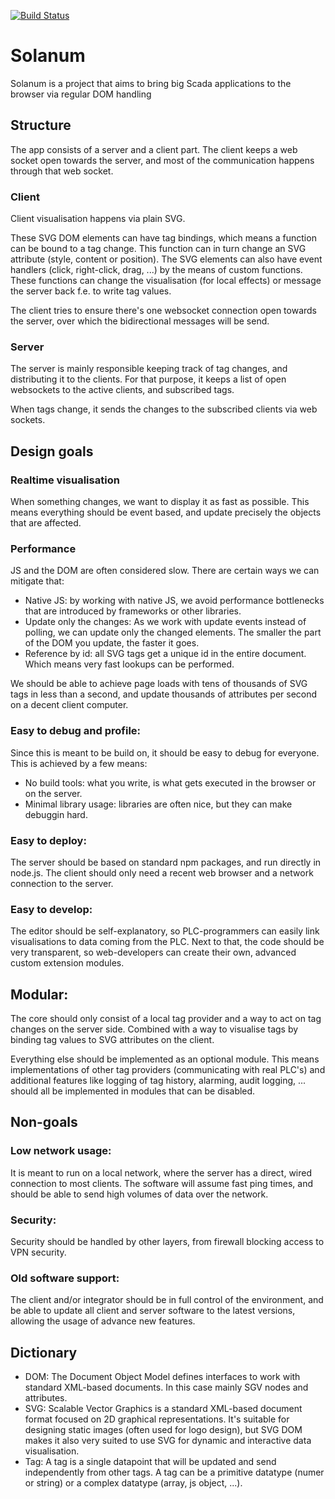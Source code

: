 
[![Build Status](https://api.travis-ci.com/sanderd17/solanum.png?branch=master)](https://travis-ci.com/sanderd17/solanum)

# Solanum

Solanum is a project that aims to bring big Scada applications to the browser via regular DOM handling


## Structure

The app consists of a server and a client part. The client keeps a web socket open towards the server, and most of the communication happens through that web socket.

### Client

Client visualisation happens via plain SVG.

These SVG DOM elements can have tag bindings, which means a function can be bound to a tag change. This function can in turn change an SVG attribute (style, content or position).
The SVG elements can also have event handlers (click, right-click, drag, ...) by the means of custom functions.
These functions can change the visualisation (for local effects) or message the server back f.e. to write tag values.

The client tries to ensure there's one websocket connection open towards the server, over which the bidirectional messages will be send.

### Server

The server is mainly responsible keeping track of tag changes, and distributing it to the clients. For that purpose, it keeps a list of open websockets to the active clients, and subscribed tags.

When tags change, it sends the changes to the subscribed clients via web sockets.

## Design goals

### Realtime visualisation
When something changes, we want to display it as fast as possible.
This means everything should be event based, and update precisely the objects that are affected.

### Performance
JS and the DOM are often considered slow.
There are certain ways we can mitigate that:
* Native JS: by working with native JS, we avoid performance bottlenecks that are introduced by frameworks or other libraries.
* Update only the changes: As we work with update events instead of polling, we can update only the changed elements. The smaller the part of the DOM you update, the faster it goes.
* Reference by id: all SVG tags get a unique id in the entire document. Which means very fast lookups can be performed.

We should be able to achieve page loads with tens of thousands of SVG tags in less than a second, and update thousands of attributes per second on a decent client computer.

### Easy to debug and profile:
Since this is meant to be build on, it should be easy to debug for everyone.
This is achieved by a few means:

* No build tools: what you write, is what gets executed in the browser or on the server.
* Minimal library usage: libraries are often nice, but they can make debuggin hard.

### Easy to deploy:
The server should be based on standard npm packages, and run directly in node.js.
The client should only need a recent web browser and a network connection to the server.


### Easy to develop:
The editor should be self-explanatory, so PLC-programmers can easily link visualisations to data coming from the PLC.
Next to that, the code should be very transparent, so web-developers can create their own, advanced custom extension modules.

## Modular:
The core should only consist of a local tag provider and a way to act on tag changes on the server side. Combined with a way to visualise tags by binding tag values to SVG attributes on the client.

Everything else should be implemented as an optional module. This means implementations of other tag providers (communicating with real PLC's) and additional features like logging of tag history, alarming, audit logging, ... should all be implemented in modules that can be disabled.

## Non-goals

### Low network usage:
It is meant to run on a local network, where the server has a direct, wired connection to most clients.
The software will assume fast ping times, and should be able to send high volumes of data over the network.

### Security:
Security should be handled by other layers, from firewall blocking access to VPN security.

### Old software support:
The client and/or integrator should be in full control of the environment, and be able to update all client and server software to the latest versions, allowing the usage of advance new features.

## Dictionary

* DOM: The Document Object Model defines interfaces to work with standard XML-based documents. In this case mainly SGV nodes and attributes.
* SVG: Scalable Vector Graphics is a standard XML-based document format focused on 2D graphical representations. It's suitable for designing static images (often used for logo design), but SVG DOM makes it also very suited to use SVG for dynamic and interactive data visualisation.
* Tag: A tag is a single datapoint that will be updated and send independently from other tags. A tag can be a primitive datatype (numer or string) or a complex datatype (array, js object, ...).
